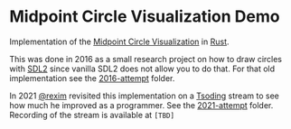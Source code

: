 # Midpoint Circle Visualization Demo

Implementation of the [Midpoint Circle Visualization](https://en.wikipedia.org/wiki/Midpoint_circle_algorithm) in [Rust](https://www.rust-lang.org/).

This was done in 2016 as a small research project on how to draw circles with [SDL2](https://www.libsdl.org/) since vanilla SDL2 does not allow you to do that. For that old implementation see the [2016-attempt](./2016-attempt/) folder.

In 2021 [@rexim](https://github.com/rexim) revisited this implementation on a [Tsoding](https://twitch.tv/tsoding) stream to see how much he improved as a programmer. See the [2021-attempt](./2021-attempt/) folder. Recording of the stream is available at `[TBD]`
